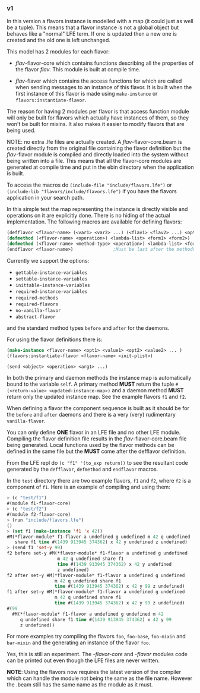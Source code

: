 ### v1

In this version a flavors instance is modelled with a map (it could
just as well be a tuple). This means that a flavor instance is not a
global object but behaves like a "normal" LFE term. If one is updated
then a new one is created and the old one is left unchanged.

This model has 2 modules for each flavor:

- *flav*-flavor-core which contains functions describing all the
  properties of the flavor *flav*. This module is built at compile
  time.

- *flav*-flavor which contains the access functions for which are
  called when sending messages to an instance of this flavor. It is
  built when the first instance of this flavor is made using
  ``make-instance`` or ``flavors:instantiate-flavor``.

The reason for having 2 modules per flavor is that access function
module will only be built for flavors which actually have instances of
them, so they won't be built for mixins. It also makes it easier to
modify flavors that are being used.

NOTE: no extra .lfe files are actually created. A
*flav*-flavor-core.beam is created directly from the original file
containing the flavor definition but the *flav*-flavor module is
compiled and directly loaded into the system without being written
into a file. This means that all the flavor-core modules are generated
at compile time and put in the ebin directory when the application is
built.

To access the macros do ``(include-file "include/flavors.lfe")`` or
``(include-lib "flavors/include/flavors.lfe")`` if you have the
flavors application in your search path.

In this simple test the map representing the instance is directly
visible and operations on it are explicitly done. There is no hiding
of the actual implementation. The following macros are available for
defining flavors:

```lisp
(defflavor <flavor-name> (<var1> <var2> ...) (<flav1> <flav2> ...) <opt1> <opt2> ...)
(defmethod (<flavor-name> <operation>) <lambda-list> <form1> <form2>)
(defmethod (<flavor-name> <method-type> <operation>) <lambda-list> <form1> <form2>)
(endflavor <flavor-name>)               ;Must be last after the methods
```

Currently we support the options:

- ``gettable-instance-variables``
- ``settable-instance-variables``
- ``inittable-instance-variables``
- ``required-instance-variables``
- ``required-methods``
- ``required-flavors``
- ``no-vanilla-flavor``
- ``abstract-flavor``

and the standard method types ``before`` and ``after`` for the
daemons.

For using the flavor definitions there is:

```lisp
(make-instance <flavor-name> <opt1> <value1> <opt2> <value2> ... )
(flavors:instantiate-flavor <flavor-name> <init-plist>)

(send <object> <operation> <arg1> ...)
```

In both the primary and daemon methods the instance map is
automatically bound to the variable ``self``.  A primary method
**MUST** return the tuple ``#(<return-value> <updated-instance-map>)``
and a daemon method **MUST** return only the updated instance map. See
the example flavors ``f1`` and ``f2``.

When defining a flavor the component sequence is built as it should be
for the ``before`` and ``after`` daemons and there is a very (very)
rudimentary ``vanilla-flavor``.

You can only define **ONE** flavor in an LFE file and no other LFE
module. Compiling the flavor definition file results in the
*flav*-flavor-core.beam file being generated. Local functions used by
the flavor methods can be defined in the same file but the **MUST**
come after the defflavor definition.

From the LFE repl do ``(c "f1" '(to_exp return))`` to see the
resultant code generated by the ``defflavor``, ``defmethod`` and
``endflavor`` macros. 

In the ``test`` directory there are two example flavors, ``f1`` and
``f2``, where ``f2`` is a component of ``f1``. Here is an example of
compiling and using them:

```lisp
> (c "test/f1")
#(module f1-flavor-core)
> (c "test/f2")
#(module f2-flavor-core)
> (run "include/flavors.lfe")
()
> (set f1 (make-instance 'f1 'x 42))
#M(*flavor-module* f1-flavor a undefined g undefined m 42 q undefined
   share f1 time #(1439 913945 374362) x 42 y undefined z undefined)
> (send f1 'set-y 99)
f2 before set-y #M(*flavor-module* f1-flavor a undefined g undefined
                   m 42 q undefined share f1
                   time #(1439 913945 374362) x 42 y undefined
                   z undefined)
f2 after set-y #M(*flavor-module* f1-flavor a undefined g undefined
                  m 42 q undefined share f1
                  time #(1439 913945 374362) x 42 y 99 z undefined)
f1 after set-y #M(*flavor-module* f1-flavor a undefined g undefined
                  m 42 q undefined share f1
                  time #(1439 913945 374362) x 42 y 99 z undefined)
#(99
  #M(*flavor-module* f1-flavor a undefined g undefined m 42
     q undefined share f1 time #(1439 913945 374362) x 42 y 99
     z undefined))
```

For more examples try compiling the flavors ``foo``, ``foo-base``,
``foo-mixin`` and ``bar-mixin`` and the generating an instance of the
flavor ``foo``.

Yes, this is still an experiment. The *-flavor-core* and *-flavor*
modules code can be printed out even though the LFE files are never
written.

**NOTE**: Using the flavors now requires the latest version of the
compiler which can handle the module not being the same as the file
name. However the .beam still has the same name as the module as it
must.